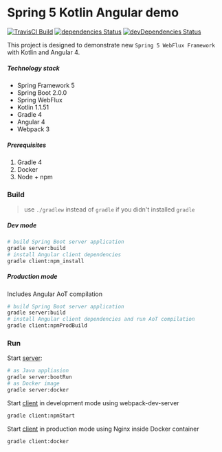 Spring 5 Kotlin Angular demo
=============

[![TravisCI Build](https://travis-ci.org/hiper2d/spring-kotlin-angular-demo.svg)](https://travis-ci.org/hiper2d/spring-kotlin-angular-demo)
[![dependencies Status](https://david-dm.org/hiper2d/spring-kotlin-angular-demo/status.svg?path=client)](https://david-dm.org/hiper2d/spring-kotlin-angular-demo?path=client)
[![devDependencies Status](https://david-dm.org/hiper2d/spring-kotlin-angular-demo/dev-status.svg?path=client)](https://david-dm.org/hiper2d/spring-kotlin-angular-demo?path=client&type=dev)

This project is designed to demonstrate new `Spring 5 WebFlux Framework` with Kotlin and Angular 4.

##### Technology stack
* Spring Framework 5
* Spring Boot 2.0.0
* Spring WebFlux
* Kotlin 1.1.51
* Gradle 4
* Angular 4
* Webpack 3

##### Prerequisites
1. Gradle 4
2. Docker
3. Node + npm

### Build
> use `./gradlew` instead of `gradle` if you didn't installed `gradle`
##### Dev mode
```bash
# build Spring Boot server application
gradle server:build
# install Angular client dependencies
gradle client:npm_install
```
##### Production mode
Includes Angular AoT compilation
```bash
# build Spring Boot server application
gradle server:build
# install Angular client dependencies and run AoT compilation
gradle client:npmProdBuild
```
### Run
Start [server](./server/):
```bash
# as Java appliasion
gradle server:bootRun
# as Docker image
gradle server:docker
```
Start [client](./client/) in development mode using webpack-dev-server
```bash
gradle client:npmStart
```
Start [client](./client/) in production mode using Nginx inside Docker container
```bash
gradle client:docker
```
